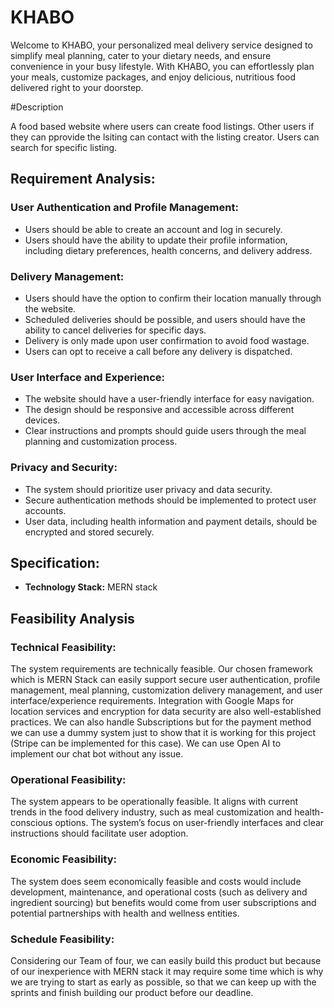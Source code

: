 # KHABO

Welcome to KHABO, your personalized meal delivery service designed to simplify meal planning, cater to your dietary needs, and ensure convenience in your busy lifestyle. With KHABO, you can effortlessly plan your meals, customize packages, and enjoy delicious, nutritious food delivered right to your doorstep.

#Description

A food based website where users can create food listings. Other users if they can pprovide the lsiting can contact with the listing creator. Users can search for specific listing.

## Requirement Analysis:

### User Authentication and Profile Management:

- Users should be able to create an account and log in securely.
- Users should have the ability to update their profile information, including dietary preferences, health concerns, and delivery address.


### Delivery Management:

- Users should have the option to confirm their location manually through the website.
- Scheduled deliveries should be possible, and users should have the ability to cancel deliveries for specific days.
- Delivery is only made upon user confirmation to avoid food wastage.
- Users can opt to receive a call before any delivery is dispatched.


### User Interface and Experience:

- The website should have a user-friendly interface for easy navigation.
- The design should be responsive and accessible across different devices.
- Clear instructions and prompts should guide users through the meal planning and customization process.


### Privacy and Security:

- The system should prioritize user privacy and data security.
- Secure authentication methods should be implemented to protect user accounts.
- User data, including health information and payment details, should be encrypted and stored securely.


## Specification:

- **Technology Stack:** MERN stack

## Feasibility Analysis

### Technical Feasibility:

The system requirements are technically feasible. Our chosen framework which is MERN Stack can easily support secure user authentication, profile management, meal planning, customization delivery management, and user interface/experience requirements. Integration with Google Maps for location services and encryption for data security are also well-established practices. We can also handle Subscriptions but for the payment method we can use a dummy system just to show that it is working for this project (Stripe can be implemented for this case). We can use Open AI to implement our chat bot without any issue.

### Operational Feasibility:

The system appears to be operationally feasible. It aligns with current trends in the food delivery industry, such as meal customization and health-conscious options. The system’s focus on user-friendly interfaces and clear instructions should facilitate user adoption.

### Economic Feasibility:

The system does seem economically feasible and costs would include development, maintenance, and operational costs (such as delivery and ingredient sourcing) but benefits would come from user subscriptions and potential partnerships with health and wellness entities.

### Schedule Feasibility:

Considering our Team of four, we can easily build this product but because of our inexperience with MERN stack it may require some time which is why we are trying to start as early as possible, so that we can keep up with the sprints and finish building our product before our deadline.
